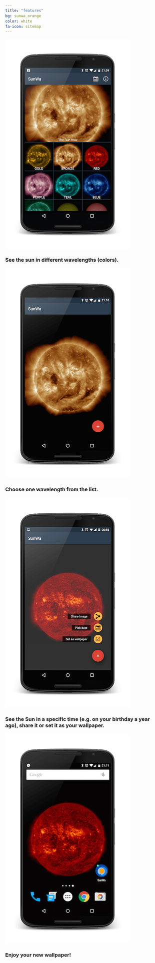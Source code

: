 ```yaml
---
title: "features"
bg: sunwa_orange
color: white
fa-icon: sitemap
---
```


<div>
	<div class="center row half column">
		<img src="img/dashboard_fragment.png">
		<h3 style="font-weight: bold">See the sun in different wavelengths (colors).</h3>	
	</div>
	<div class="center row half column">
		<img src="img/fullscreen_orange.png">
		<h3 style="font-weight: bold">Choose one wavelength from the list.</h3>	
	</div>
	<div class="center row half column">
		<img src="img/fullscreen_fragment_with_actions.png">
		<h3 style="font-weight: bold">See the Sun in a specific time (e.g. on your birthday a year ago), share it or set it as your wallpaper.</h3>	
	</div>
	<div class="center row half column">
		<img src="img/home_screen.png">
		<h3 style="font-weight: bold">Enjoy your new wallpaper!</h3>		
	</div>
</div>